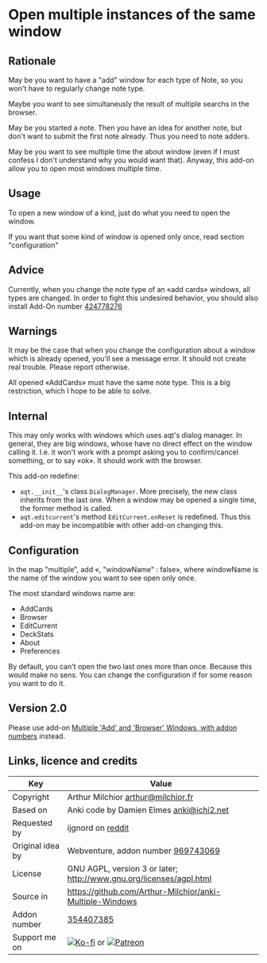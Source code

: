 # Open multiple instances of the same window
## Rationale
May be you want to have a "add" window for each type of Note, so you
won't have to regularly change note type.

Maybe you want to see simultaneusly the result of multiple searchs in
the browser.

May be you started a note. Then you have an idea for another note, but
don't want to submit the first note already. Thus you need to note
adders.

May be you want to see multiple time the about window (even if I must
confess I don't understand why you would want that). Anyway, this
add-on allow you to open most windows multiple time.

## Usage
To open a new window of a kind, just do what you need to open the
window.

If you want that some kind of window is opened only once, read section
"configuration"

## Advice
Currently, when you change the note type of an «add cards» windows,
all types are changed. In order to fight this undesired behavior, you
should also install Add-On number [424778276](https://ankiweb.net/shared/info/424778276)

## Warnings
It may be the case that when you change the configuration about a
window which is already opened, you'll see a message error. It should
not create real trouble. Please report otherwise.

All opened «AddCards» must have the same note type. This is a big
restriction, which I hope to be able to solve.

## Internal
This may only works with windows which uses aqt's dialog manager. In
general, they are big windows, whose have no direct effect on the
window calling it. I.e. it won't work with a prompt asking you to
confirm/cancel something, or to say «ok». It should work with the
browser.

This add-on redefine:
* `aqt.__init__`'s class `DialogManager`. More precisely, the
  new class inherits from the last one. When a window may be opened a
  single time, the former method is called.
* `aqt.editcurrent`'s method `EditCurrent.onReset` is
  redefined. Thus this add-on may be incompatible with other add-on
  changing this.



## Configuration
In the map "multiple", add «, "windowName" : false», where windowName
is the name of the window you want to see open only once.

The most standard windows name are:
* AddCards
* Browser
* EditCurrent
* DeckStats
* About
* Preferences

By default, you can't open the two last ones more than once. Because
this would make no sens. You can change the configuration if for some
reason you want to do it.

## Version 2.0
Please use add-on [Multiple 'Add' and 'Browser' Windows, with addon
numbers](https://ankiweb.net/shared/info/969743069) instead.
## Links, licence and credits

Key         |Value
------------|-------------------------------------------------------------------
Copyright   | Arthur Milchior <arthur@milchior.fr>
Based on    | Anki code by Damien Elmes <anki@ichi2.net>
Requested by| ijgnord on [reddit](https://www.reddit.com/r/Anki/comments/9z4fuv/do_you_want_miss_some_addons_you_loved_in_anki_20/ea6f2lw/)
Original idea by | Webventure, addon number [969743069](https://ankiweb.net/shared/info/969743069)
License     | GNU AGPL, version 3 or later; http://www.gnu.org/licenses/agpl.html
Source in   | https://github.com/Arthur-Milchior/anki-Multiple-Windows
Addon number| [354407385](https://ankiweb.net/shared/info/354407385)
Support me on| [![Ko-fi](https://ko-fi.com/img/Kofi_Logo_Blue.svg)](https://Ko-fi.com/arthurmilchior) or [![Patreon](http://www.milchior.fr/patreon.png)](https://www.patreon.com/bePatron?u=146206)
